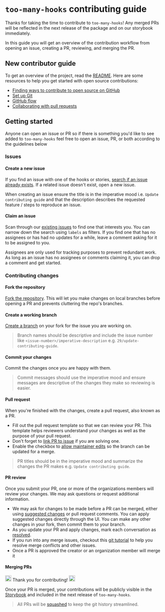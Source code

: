 # `too-many-hooks` contributing guide

Thanks for taking the time to contribute to `too-many-hooks`! Any merged PRs will be reflected in the next release of the package and on our storybook immediately.

In this guide you will get an overview of the contribution workflow from opening an issue, creating a PR, reviewing, and merging the PR.

## New contributor guide

To get an overview of the project, read the [README](README.md). Here are some resources to help you get started with open source contributions:

- [Finding ways to contribute to open source on GitHub](https://docs.github.com/en/get-started/exploring-projects-on-github/finding-ways-to-contribute-to-open-source-on-github)
- [Set up Git](https://docs.github.com/en/get-started/quickstart/set-up-git)
- [GitHub flow](https://docs.github.com/en/get-started/quickstart/github-flow)
- [Collaborating with pull requests](https://docs.github.com/en/github/collaborating-with-pull-requests)

## Getting started

Anyone can open an issue or PR so if there is something you'd like to see added to `too-many-hooks` feel free to open an issue, PR, or both according to the guidelines below

### Issues

#### Create a new issue

If you find an issue with one of the hooks or stories, [search if an issue already exists](https://docs.github.com/en/github/searching-for-information-on-github/searching-on-github/searching-issues-and-pull-requests#search-by-the-title-body-or-comments). If a related issue doesn't exist, open a new issue.

When creating an issue ensure the title is in the imperative mood i.e. `Update contributing guide`  and that the description describes the requested feature / steps to reproduce an issue.

#### Claim an issue

Scan through our [existing issues](https://github.com/yobgob/too-many-hooks/issues) to find one that interests you. You can narrow down the search using `labels` as filters. If you find one that has no assignees or has had no updates for a while, leave a comment asking for it to be assigned to you.

Assignees are only used for tracking purposes to prevent redundant work. As long as an issue has no assignees or comments claiming it, you can drop a comment and get started.

### Contributing changes

#### Fork the repository

[Fork the repository](https://docs.github.com/en/get-started/quickstart/fork-a-repo). This will let you make changes on local branches before opening a PR and prevents cluttering the repo's branches.

#### Create a working branch

[Create a branch](https://docs.github.com/en/desktop/contributing-and-collaborating-using-github-desktop/making-changes-in-a-branch/managing-branches) on your fork for the issue you are working on.

> Branch names should be descriptive and include the issue number like `<issue-number>/imperative-description` e.g. `29/update-contributing-guide`.

#### Commit your changes

Commit the changes once you are happy with them.

> Commit messages should use the imperative mood and ensure messages are descriptive of the changes they make so reviewing is easier.

#### Pull request

When you're finished with the changes, create a pull request, also known as a PR.

- Fill out the pull request template so that we can review your PR. This template helps reviewers understand your changes as well as the purpose of your pull request.
- Don't forget to [link PR to issue](https://docs.github.com/en/issues/tracking-your-work-with-issues/linking-a-pull-request-to-an-issue) if you are solving one.
- Enable the checkbox to [allow maintainer edits](https://docs.github.com/en/github/collaborating-with-issues-and-pull-requests/allowing-changes-to-a-pull-request-branch-created-from-a-fork) so the branch can be updated for a merge.

> PR titles should be in the imperative mood and summarize the changes the PR makes e.g. `Update contributing guide`.

#### PR review

Once you submit your PR, one or more of the organizations members will review your changes. We may ask questions or request additional information.

- We may ask for changes to be made before a PR can be merged, either using [suggested changes](https://docs.github.com/en/github/collaborating-with-issues-and-pull-requests/incorporating-feedback-in-your-pull-request) or pull request comments. You can apply suggested changes directly through the UI. You can make any other changes in your fork, then commit them to your branch.
- As you update your PR and apply changes, mark each conversation as [resolved](https://docs.github.com/en/github/collaborating-with-issues-and-pull-requests/commenting-on-a-pull-request#resolving-conversations).
- If you run into any merge issues, checkout this [git tutorial](https://github.com/skills/resolve-merge-conflicts) to help you resolve merge conflicts and other issues.
- Once a PR is approved the creator or an organization member will merge it

#### Merging PRs

<img src="https://media.giphy.com/media/jpbnoe3UIa8TU8LM13/giphy.gif" width="20" height="20" /> Thank you for contributing! <img src="https://media.giphy.com/media/jpbnoe3UIa8TU8LM13/giphy.gif" width="20" height="20" /> 

Once your PR is merged, your contributions will be publicly visible in the [Storybook](https://yobgob.github.io/too-many-hooks/) and included in the next release of `too-many-hooks`.

> All PRs will be [squashed](https://docs.github.com/en/pull-requests/collaborating-with-pull-requests/incorporating-changes-from-a-pull-request/about-pull-request-merges#squash-and-merge-your-commits) to keep the git history streamlined.
